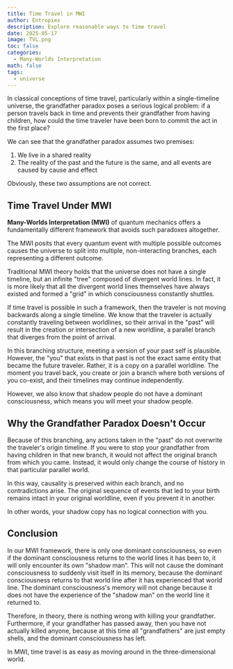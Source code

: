 ```yaml
---
title: Time Travel in MWI
author: Entropiex
description: Explore reasonable ways to time travel
date: 2025-05-17
image: TVL.png
toc: false
categories:
  - Many-Worlds Interpretation
math: false
tags:
  - universe
---
```

In classical conceptions of time travel, particularly within a single-timeline universe, the grandfather paradox poses a serious logical problem: if a person travels back in time and prevents their grandfather from having children, how could the time traveler have been born to commit the act in the first place?

We can see that the grandfather paradox assumes two premises:
1. We live in a shared reality
2. The reality of the past and the future is the same, and all events are caused by cause and effect

Obviously, these two assumptions are not correct.

## Time Travel Under MWI

**Many-Worlds Interpretation (MWI)** of quantum mechanics offers a fundamentally different framework that avoids such paradoxes altogether.

The MWI posits that every quantum event with multiple possible outcomes causes the universe to split into multiple, non-interacting branches, each representing a different outcome.

Traditional MWI theory holds that the universe does not have a single timeline, but an infinite "tree" composed of divergent world lines. In fact, it is more likely that all the divergent world lines themselves have always existed and formed a "grid" in which consciousness constantly shuttles.

If time travel is possible in such a framework, then the traveler is not moving backwards along a single timeline. We know that the traveler is actually constantly traveling between worldlines, so their arrival in the "past" will result in the creation or intersection of a new worldline, a parallel branch that diverges from the point of arrival.

In this branching structure, meeting a version of your past self is plausible. However, the "you" that exists in that past is not the exact same entity that became the future traveler. Rather, it is a copy on a parallel worldline. The moment you travel back, you create or join a branch where both versions of you co-exist, and their timelines may continue independently.

However, we also know that shadow people do not have a dominant consciousness, which means you will meet your shadow people.
## Why the Grandfather Paradox Doesn't Occur

Because of this branching, any actions taken in the "past" do not overwrite the traveler's origin timeline. If you were to stop your grandfather from having children in that new branch, it would not affect the original branch from which you came. Instead, it would only change the course of history in that particular parallel world. 

In this way, causality is preserved within each branch, and no contradictions arise. The original sequence of events that led to your birth remains intact in your original worldline, even if you prevent it in another.

In other words, your shadow copy has no logical connection with you. 
## Conclusion

In our MWI framework, there is only one dominant consciousness, so even if the dominant consciousness returns to the world lines it has been to, it will only encounter its own "shadow man". This will not cause the dominant consciousness to suddenly visit itself in its memory, because the dominant consciousness returns to that world line after it has experienced that world line. The dominant consciousness's memory will not change because it does not have the experience of the "shadow man" on the world line it returned to. 

Therefore, in theory, there is nothing wrong with killing your grandfather. Furthermore, if your grandfather has passed away, then you have not actually killed anyone, because at this time all "grandfathers" are just empty shells, and the dominant consciousness has left.

In MWI, time travel is as easy as moving around in the three-dimensional world.